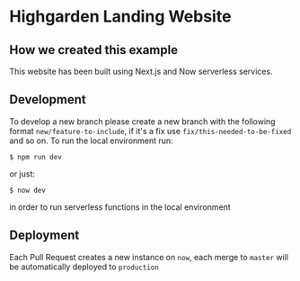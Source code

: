 # Highgarden Landing Website

## How we created this example

This website has been built using Next.js and Now serverless services.

## Development

To develop a new branch please create a new branch with the following format `new/feature-to-include`, if it's a fix use `fix/this-needed-to-be-fixed` and so on.
To run the local environment run:

```
$ npm run dev
```

or just:

```
$ now dev
```

in order to run serverless functions in the local environment

## Deployment

Each Pull Request creates a new instance on `now`, each merge to `master` will be automatically deployed to `production`
